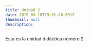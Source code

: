 ```yaml
---
title: Unidad 2
date: 2019-03-18T19:31:20.591Z
thumbnail: null
description: 
---
```

Esta es la unidad didáctica número 2.
